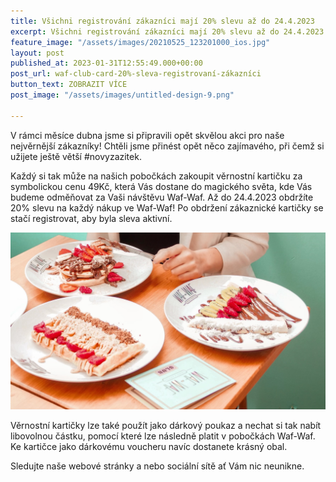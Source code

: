 ```yaml
---
title: Všichni registrování zákazníci mají 20% slevu až do 24.4.2023
excerpt: Všichni registrování zákazníci mají 20% slevu až do 24.4.2023
feature_image: "/assets/images/20210525_123201000_ios.jpg"
layout: post
published_at: 2023-01-31T12:55:49.000+00:00
post_url: waf-club-card-20%-sleva-registrovaní-zákazníci
button_text: ZOBRAZIT VÍCE
post_image: "/assets/images/untitled-design-9.png"

---
```

V rámci měsíce dubna jsme si připravili opět skvělou akci pro naše nejvěrnější zákazníky! Chtěli jsme přinést opět něco zajímavého, při čemž si užijete ještě větší #novyzazitek.

Každý si tak může na našich pobočkách zakoupit věrnostní kartičku za symbolickou cenu 49Kč, která Vás dostane do magického světa, kde Vás budeme odměňovat za Vaši návštěvu Waf-Waf. Až do 24.4.2023 obdržíte 20% slevu na každý nákup ve Waf-Waf! Po obdržení zákaznické kartičky se stačí registrovat, aby byla sleva aktivní.

![](/assets/images/untitled-design-10.png)

Věrnostní kartičky lze také použít jako dárkový poukaz a nechat si tak nabít libovolnou částku, pomocí které lze následně platit v pobočkách Waf-Waf. Ke kartičce jako dárkovému voucheru navíc dostanete krásný obal.

Sledujte naše webové stránky a nebo sociální sítě ať Vám nic neunikne.